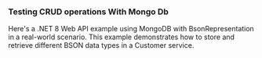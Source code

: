 ### Testing CRUD operations With Mongo Db 
Here's a .NET 8 Web API example using MongoDB with BsonRepresentation in a real-world scenario. This example demonstrates how to store and retrieve different BSON data types in a Customer service.
